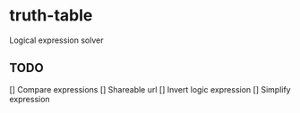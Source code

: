 # truth-table
Logical expression solver

## TODO
[] Compare expressions
[] Shareable url
[] Invert logic expression
[] Simplify expression
